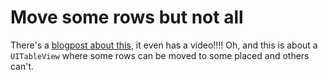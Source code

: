 #  Move some rows but not all

There's a [blogpost about this](zeitschlag.net/move-some-rows-but-not-all/ ), it even has a video!!!! Oh, and this is about a `UITableView` where some rows can be moved to some placed and others can't.
